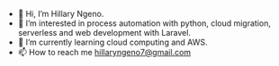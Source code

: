 - 👋 Hi, I’m Hillary Ngeno.
- 👀 I’m interested in process automation with python, cloud migration, serverless and web development with Laravel.
- 🌱 I’m currently learning cloud computing and AWS.
- 📫 How to reach me hillaryngeno7@gmail.com

<!---
ngeno7/ngeno7 is a ✨ special ✨ repository because its `README.md` (this file) appears on your GitHub profile.
You can click the Preview link to take a look at your changes.
--->
